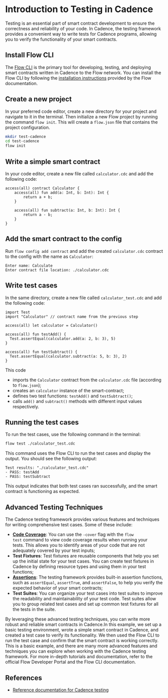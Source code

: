 
# Introduction to Testing in Cadence

Testing is an essential part of smart contract development to ensure the correctness and reliability of your code. In Cadence, the testing framework provides a convenient way to write tests for Cadence programs, allowing you to verify the functionality of your smart contracts.

## Install Flow CLI

The [Flow CLI](../../../tools/flow-cli/index.md) is the primary tool for developing, testing, and deploying smart contracts written in Cadence to the Flow network. You can install the Flow CLI by following the [installation instructions](../../../tools/flow-cli/install.md) provided by the Flow documentation.

## Create a new project

In your preferred code editor, create a new directory for your project and navigate to it in the terminal. Then 
initialize a new Flow project by running the command `flow init`. This will create a `flow.json` file that contains the project configuration.
```bash
mkdir test-cadence
cd test-cadence
flow init
```

## Write a simple smart contract

In your code editor, create a new file called `calculator.cdc` and add the following code:

```cadence calculator.cdc
access(all) contract Calculator {
    access(all) fun add(a: Int, b: Int): Int {
        return a + b;
    }

    access(all) fun subtract(a: Int, b: Int): Int {
        return a - b;
    }
}
```

## Add the smart contract to the config

Run `flow config add contract` and add the created `calculator.cdc` contract to the config with the name as `Calculator`:

```
Enter name: Calculate
Enter contract file location: ./calculator.cdc
```

## Write test cases

In the same directory, create a new file called `calculator_test.cdc` and add the following code:

```cadence calculator_test.cdc
import Test
import "Calculator" // contract name from the previous step

access(all) let calculator = Calculator()

access(all) fun testAdd() {
  Test.assertEqual(calculator.add(a: 2, b: 3), 5)
}

access(all) fun testSubtract() {
  Test.assertEqual(calculator.subtract(a: 5, b: 3), 2)
}

```

This code
- imports the `Calculator` contract from the `calculator.cdc` file (according to `flow.json`); 
- creates an `calculator` instance of the smart-contract;
- defines two test functions: `testAdd()` and `testSubtract()`;
- calls `add()` and `subtract()` methods with different input values  respectively.

## Running the test cases

To run the test cases, use the following command in the terminal:

```bash
flow test ./calculator_test.cdc
```

This command uses the Flow CLI to run the test cases and display the output. You should see the following output:

```
Test results: "./calculator_test.cdc"
- PASS: testAdd
- PASS: testSubtract
```

This output indicates that both test cases ran successfully, and the smart contract is functioning as expected.

## Advanced Testing Techniques

The Cadence testing framework provides various features and techniques for writing comprehensive test cases. Some of these include:

- [**Code Coverage**](https://github.com/m-Peter/flow-code-coverage): You can use the `-cover` flag with the `flow test` command to view code coverage results when running your tests. This allows you to identify areas of your code that are not adequately covered by your test inputs;
- **Test Fixtures**: Test fixtures are reusable components that help you set up the initial state for your test cases. You can create test fixtures in Cadence by defining resource types and using them in your test functions;
- [**Assertions**](../../../cadence/testing-framework.mdx#assertions): The testing framework provides built-in assertion functions, such as `assertEqual`, `assertTrue`, and `assertFalse`, to help you verify the expected behavior of your smart contracts;
- **Test Suites**: You can organize your test cases into test suites to improve the readability and maintainability of your test code. Test suites allow you to group related test cases and set up common test fixtures for all the tests in the suite.

By leveraging these advanced testing techniques, you can write more robust and reliable smart contracts in Cadence.In this example, we set up a basic testing environment, wrote a simple smart contract in Cadence, and created a test case to verify its functionality. We then used the Flow CLI to run the test case and confirm that the smart contract is working correctly. This is a basic example, and there are many more advanced features and techniques you can explore when working with the Cadence testing framework. For more in-depth tutorials and documentation, refer to the official Flow Developer Portal and the Flow CLI documentation.

## References

- [Reference documentation for Cadence testing](../../../cadence/testing-framework.mdx)